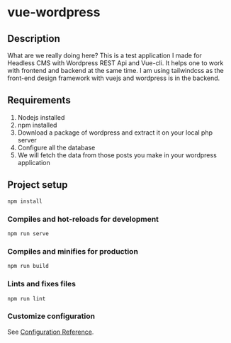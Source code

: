 # vue-wordpress

## Description
What are we really doing here? This is a test application I made for Headless CMS with Wordpress REST Api and Vue-cli. It helps one to work with frontend and backend at the same time. I am using tailwindcss as the front-end design framework with vuejs and wordpress is in the backend.  


## Requirements
1. Nodejs installed
2. npm installed
3. Download a package of wordpress and extract it on your local php server
4. Configure all the database
5. We will fetch the data from those posts you make in your wordpress application 


## Project setup
```
npm install
```

### Compiles and hot-reloads for development
```
npm run serve
```

### Compiles and minifies for production
```
npm run build
```

### Lints and fixes files
```
npm run lint
```

### Customize configuration
See [Configuration Reference](https://cli.vuejs.org/config/).
